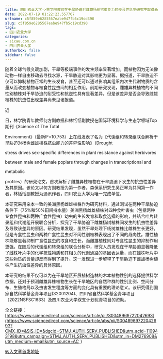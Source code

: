 ```yaml
---
title: 四川农业大学->林学院教师在干旱胁迫对雌雄杨树抗虫能力的差异性影响研究中取得新进展 | sicau.com.cn
date: 2022-07-19 01:22:23.557767
urlname: c5f859e6285567eabe947fb5c19cd390
slug: c5f859e6285567eabe947fb5c19cd390
tags: 
- 四川农业大学
categories:
- sicau.com.cn
- 四川农业大学
authorbox: false
sidebar: false
---
```

随着全球气候变暖加剧，干旱等极端事件的发生频率显著增加。而植物因为无法像动物一样自由移动去寻找水源，干旱胁迫对其影响更为显著。据报道，干旱胁迫不仅可以抑制植物正常的生长发育，甚至还可以通过影响其组织内次生代谢物质的含量从而改变植物与植食性昆虫间的相互作用。前期研究发现，雌雄异株植物的不同性别植株对干旱胁迫的耐受性和抗逆性具有显著差异，但是该差异是否会导致雌雄植株的抗虫性出现差异尚未见诸报道。

近
<!--more-->
日，林学院青年教师何方副教授和林恬恬副教授在国际环境科学与生态学领域Top期刊《Science of The Total

Environment》（最新IF=10.753）上在线发表了名为《代谢组和转录组联合解析干旱胁迫对杨树雌雄植株抗虫能力的差异性影响》（Drought

stress drives sex-specific differences in plant resistance against herbivores

between male and female poplars through changes in transcriptional and

metabolic

profiles）的研究论文，首次解析了雌雄异株植物在干旱胁迫下发生的抗虫性差异及其原因。该论文以何方副教授为第一作者，森保系研究生吴正琴为共同第一作者，林恬恬副教授为通讯作者，四川农业大学为唯一完成单位。

本研究采用亲本一致的美洲黑杨雌雄植株作为研究材料，通过测试在两种干旱胁迫条件下（75%和50%田间持水量）美洲黑杨雌雄植株对四种食叶害虫（包括两种专食性昆虫和两种广食性昆虫）幼虫的生长发育和取食选择的影响，并结合叶片转录组和代谢组开展联合分析，探究了干旱胁迫下雌雄杨树植株间发生的抗虫性差异及导致该差异的原因。研究结果发现，虽然干旱处理下杨树雄株比雌株生长更好，但是专食性昆虫和两种广食性昆虫对不同性别植株表现出了不同的趋向性。雄性植株能够显著抑制广食性昆虫的取食和生长，而雌雄植株则对专食性昆虫的抑制作用更强。在随后的代谢组和转录组的联合分析中，研究人员发现在干旱胁迫显著降低了雌株叶片中的化学抗性物质和其相关的代谢通路的基因表达量，而在雄株叶片中这些物质的含量却反而得到了提升。这一发现进一步解释了干旱胁迫下雌雄杨树植株产生抗虫性差异的具体原因。

本研究的结果不仅可以为在干旱地区开展植树造林的木本植物性别的选择提供科学依据，还对于预测雌雄异株植物生长在干旱地区的自然种群的性别比例、空间分布、生殖格局以及虫害发生程度等方面的变化具有重要的理论意义。该研究得到国家自然科学基金青年项目(32001204)、四川省自然科学基金青年项目（2022NSFSC1633）及四川农业大学双支计划优青项目的资助。

全文链接：[https://www.sciencedirect.com/science/article/pii/S0048969722042693](https://www.sciencedirect.com/science/article/abs/pii/S0048969722042693?CMX_ID=&SIS_ID=&dgcid=STMJ_AUTH_SERV_PUBLISHED&utm_acid=110943198&utm_campaign=STMJ_AUTH_SERV_PUBLISHED&utm_in=DM276908&utm_medium=email&utm_source=AC_)



[转入文章首发地址](https://news.sicau.edu.cn/info/1078/68893.htm)